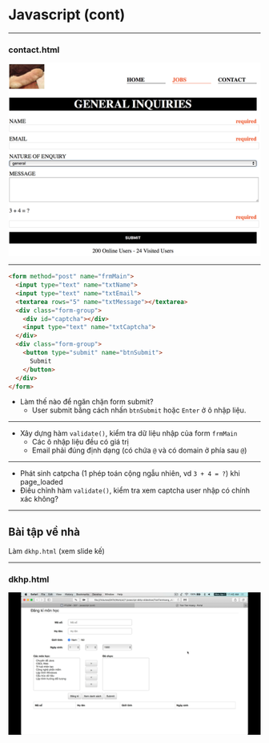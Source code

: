 <!-- .slide: class="center" -->

# Javascript (cont)

---

### contact.html

![](../d04/contact-screen.png "contact") <!-- .element: style="width: 70%" -->

---

```html
<form method="post" name="frmMain">
  <input type="text" name="txtName">
  <input type="text" name="txtEmail">
  <textarea rows="5" name="txtMessage"></textarea>
  <div class="form-group">
    <div id="captcha"></div>
    <input type="text" name="txtCaptcha">
  </div>
  <div class="form-group">
    <button type="submit" name="btnSubmit">
      Submit
    </button>
  </div>
</form>
```

- Làm thế nào để ngăn chặn form submit?
  - User submit bằng cách nhấn `btnSubmit` hoặc `Enter` ở ô nhập liệu.

---

- Xây dựng hàm `validate()`, kiểm tra dữ liệu nhập của form `frmMain`
  - Các ô nhập liệu đều có giá trị
  - Email phải đúng định dạng (có chứa `@` và có domain ở phía sau `@`)

---

- Phát sinh catpcha (1 phép toán cộng ngẫu nhiên, vd `3 + 4 = ?`) khi page_loaded
- Điều chỉnh hàm `validate()`, kiểm tra xem captcha user nhập có chính xác không?

---

## Bài tập về nhà

Làm `dkhp.html` (xem slide kế)

---

### dkhp.html

![](dkhp.gif "Đăng ký học phần") <!-- .element: style="width: 90%" -->
